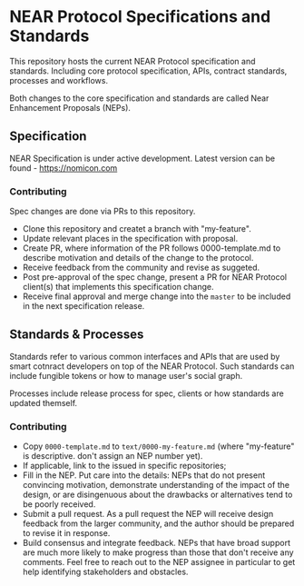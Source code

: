 # NEAR Protocol Specifications and Standards

This repository hosts the current NEAR Protocol specification and standards.
Including core protocol specification, APIs, contract standards, processes and workflows.

Both changes to the core specification and standards are called Near Enhancement Proposals (NEPs).

## Specification

NEAR Specification is under active development. Latest version can be found - https://nomicon.com

### Contributing

Spec changes are done via PRs to this repository.

* Clone this repository and createt a branch with "my-feature".
* Update relevant places in the specification with proposal.
* Create PR, where information of the PR follows 0000-template.md to describe motivation and details of the change to the protocol.
* Receive feedback from the community and revise as suggeted.
* Post pre-approval of the spec change, present a PR for NEAR Protocol client(s) that implements this specification change.
* Receive final approval and merge change into the `master` to be included in the next specification release.

## Standards & Processes

Standards refer to various common interfaces and APIs that are used by smart cotnract developers on top of the NEAR Protocol.
Such standards can include fungible tokens or how to manage user's social graph.

Processes include release process for spec, clients or how standards are updated themself.

### Contributing

* Copy `0000-template.md` to `text/0000-my-feature.md` (where "my-feature" is descriptive. don't assign an NEP number yet).
* If applicable, link to the issued in specific repositories;
* Fill in the NEP. Put care into the details: NEPs that do not present convincing motivation, demonstrate understanding of the impact of the design, or are disingenuous about the drawbacks or alternatives tend to be poorly received.
* Submit a pull request. As a pull request the NEP will receive design feedback from the larger community, and the author should be prepared to revise it in response.
* Build consensus and integrate feedback. NEPs that have broad support are much more likely to make progress than those that don't receive any comments. Feel free to reach out to the NEP assignee in particular to get help identifying stakeholders and obstacles.

